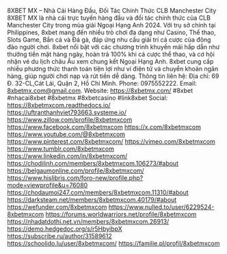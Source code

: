 8XBET MX – Nhà Cái Hàng Đầu, Đối Tác Chính Thức CLB Manchester City
8XBET MX là nhà cái trực tuyến hàng đầu và đối tác chính thức của CLB Manchester City trong mùa giải Ngoại Hạng Anh 2024. Với trụ sở chính tại Philippines, 8xbet mang đến nhiều trò chơi đa dạng như Casino, Thể thao, Slots Game, Bắn cá và Đá gà, đáp ứng nhu cầu giải trí cá cược của đông đảo người chơi. 8xbet nổi bật với các chương trình khuyến mãi hấp dẫn như thưởng tiền mặt hàng ngày, hoàn trả 100% khi cá cược thể thao, và cơ hội nhận vé du lịch châu Âu xem chung kết Ngoại Hạng Anh. 8xbet cung cấp nhiều phương thức thanh toán tiện lợi như ví điện tử và chuyển khoản ngân hàng, giúp người chơi nạp và rút tiền dễ dàng. Thông tin liên hệ: Địa chỉ: 69 Đ. 32-CL,Cát Lái, Quận 2, Hồ Chí Minh. Phone: 0975552222. Email: 8xbetmx.com@gmail.com. Website: https://8xbetmx.com/
#8xbet #nhacai8xbet #8xbetmx #8xbetcasino #link8xbet Social: https://8xbetmxcom.readthedocs.io/
https://uftranthanhviet793663.systeme.io/
https://www.zillow.com/profile/8xbetmxcom
https://www.facebook.com/8xbetmxcom
https://x.com/8xbetmxcom
https://www.youtube.com/@8xbetmxcom
https://www.pinterest.com/8xbetmxcom/
https://vimeo.com/8xbetmxcom
https://www.tumblr.com/8xbetmxcom
https://www.linkedin.com/in/8xbetmxcom/
https://chodilinh.com/members/8xbetmxcom.106273/#about
https://belgaumonline.com/profile/8xbetmxcom/
https://www.hislibris.com/foro-new/profile.php?mode=viewprofile&u=76080
https://chodaumoi247.com/members/8xbetmxcom.11310/#about
https://darksteam.net/members/8xbetmxcom.40179/#about
https://wefunder.com/8xbetmxcom
https://www.nulled.to/user/6229524-8xbetmxcom
https://forums.worldwarriors.net/profile/8xbetmxcom
https://nhadatdothi.net.vn/members/8xbetmxcom.26913/
https://demo.hedgedoc.org/s/r5HbyibpX
https://subscribe.ru/author/31589612
https://schoolido.lu/user/8xbetmxcom/
https://familie.pl/profil/8xbetmxcom